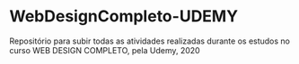 # WebDesignCompleto-UDEMY
Repositório para subir todas as atividades realizadas durante os estudos no curso WEB DESIGN COMPLETO, pela Udemy, 2020
